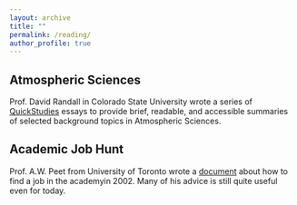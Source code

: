 ```yaml
---
layout: archive
title: ""
permalink: /reading/
author_profile: true
---
```


## Atmospheric Sciences
Prof. David Randall in Colorado State University wrote a series of [QuickStudies](http://hogback.atmos.colostate.edu/group/dave/QuickStudies.html) essays to provide brief, readable, and accessible summaries of selected background topics in Atmospheric Sciences. 

## Academic Job Hunt
Prof. A.W. Peet from University of Toronto wrote a [document](https://kiwi.to/stuff/pep-to/career2002.pdf) about how to find a job in the academyin 2002. Many of his advice is still quite useful even for today. 
